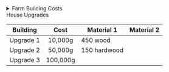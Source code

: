 <details><summary>Farm Building Costs</summary>
<p>
| Building | Cost | Material 1 | Material 2 | Material 3 |
| --- |:---:| --- | --- | --- |
| Barn | 6,000g | 350 wood | 150 stone |  
| Big Barn | 12,000g | 450 wood | 200 stone |  
| Delux Barn | 25,000g | 550 wood | 300 stone |  
| Coop | 4,000g | 300 wood | 100 stone |  
| Big Coop | 10,000g | 400 wood | 150 stone |  
| Deluxe Coop | 20,000g | 500 wood | 200 stone |  
| Fish Pond | 5,000g | 200 stone | 5 seaweed | 5 green algae |  
| Shed | 15,000g | 300 wood |  
| Big Shed | 20,000g | 550 wood | 300 stone |  
| Slime Hutch | 10,000g | 500 stone | 10 refined quartz | 1 iridium bar |  
| Stable | 10,000g | 100 hardwood | 5 iron bar | 
</p>
</details

#### House Upgrades
| Building | Cost | Material 1 | Material 2 |
| --- |:---:| --- | --- |
| Upgrade 1 | 10,000g | 450 wood |  
| Upgrade 2 | 50,000g | 150 hardwood |  
| Upgrade 3 | 100,000g |  
